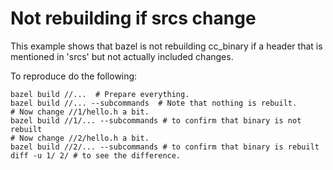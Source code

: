 # Not rebuilding if srcs change

This example shows that bazel is not rebuilding cc_binary if a header that is
mentioned in 'srcs' but not actually included changes.

To reproduce do the following:

```
bazel build //...  # Prepare everything.
bazel build //... --subcommands  # Note that nothing is rebuilt.
# Now change //1/hello.h a bit.
bazel build //1/... --subcommands # to confirm that binary is not rebuilt
# Now change //2/hello.h a bit.
bazel build //2/... --subcommands # to confirm that binary is rebuilt
diff -u 1/ 2/ # to see the difference.

```
